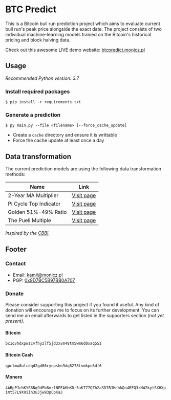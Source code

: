 # BTC Predict

This is a Bitcoin bull run prediction project which aims to evaluate current bull run's peak price alongside the exact date. The project consists of two individual machine-learning models trained on the Bitcoin's historical pricing and block halving data.

Check out this awesome LIVE demo website: [btcpredict.monicz.pl](https://btcpredict.monicz.pl/)

## Usage

*Recommended Python version: 3.7*

### Install required packages

`$ pip install -r requirements.txt`

### Generate a prediction

`$ py main.py --file <filename> [--force_cache_update]`

* Create a `cache` directory and ensure it is writtable
* Force the cache update at least once a day

## Data transformation

The current prediction models are using the following data transformation methods:

| Name | Link |
|---------------|------|
| 2-Year MA Multiplier | [Visit page](https://www.lookintobitcoin.com/charts/bitcoin-investor-tool/) |
| Pi Cycle Top Indicator | [Visit page](https://www.lookintobitcoin.com/charts/pi-cycle-top-indicator/) |
| Golden 51%-49% Ratio | [Visit page](https://www.tradingview.com/chart/BTCUSD/QBeNL8jt-BITCOIN-The-Golden-51-49-Ratio-600-days-of-Bull-Market-left/) |
| The Puell Multiple | [Visit page](https://www.lookintobitcoin.com/charts/puell-multiple/) |

*Inspired by the [CBBI](https://www.youtube.com/watch?v=ZFQG59ZMSU0).*

## Footer

### Contact

* Email: [kamil@monicz.pl](mailto:kamil@monicz.pl)
* PGP: [0x9D7BC5B97BB0A707](https://gist.github.com/Zaczero/158da01bfd5b6d236f2b8ceb62dd9698)

### Donate

Please consider supporting this project if you found it useful.
Any kind of donation will encourage me to focus on its further development.
You can send me an email afterwards to get listed in the supporters section *(not yet present)*.

#### Bitcoin

`bc1qvhdxpwzcvfhyzlf5jd3xvm48tm5wm6d0xaq55z`

#### Bitcoin Cash

`qpclmw8ulcdqd2gd66ryepshn9dq8278tvmkpu6df6`

#### Monero

`4ABpPJchKYS8Nq9dPb8mr1NEEAHbKDr5aK777QZh2aSD7BJHdhkQn4RFQ3zNW2kytSXHXpimt57L9X9iin3uJjw93pCpKaJ`
